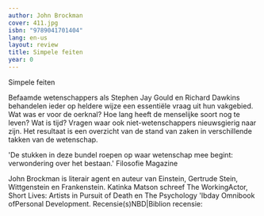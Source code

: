 ```yaml
---
author: John Brockman
cover: 411.jpg
isbn: "9789041701404"
lang: en-us
layout: review
title: Simpele feiten
year: 0
---
```


Simpele feiten

Befaamde wetenschappers als Stephen Jay Gould en Richard Dawkins behandelen ieder op heldere wijze een essentiële vraag uit hun vakgebied. Wat was er voor de oerknal? Hoe lang heeft de menselijke soort nog te leven? Wat is tijd? Vragen waar ook niet-wetenschappers nieuwsgierig naar zijn. Het resultaat is een overzicht van de stand van zaken in verschillende takken van de wetenschap.

'De stukken in deze bundel roepen op waar wetenschap mee begint: verwondering over het bestaan.' Filosofie Magazine

John Brockman is literair agent en auteur van Einstein, Gertrude Stein, Wittgenstein en Frankenstein. Katinka Matson schreef The WorkingActor, Short Lives: Artists in Pursuit of Death en The Psychology 'Ibday Omnibook ofPersonal Development.
Recensie(s)NBD|Biblion recensie:
